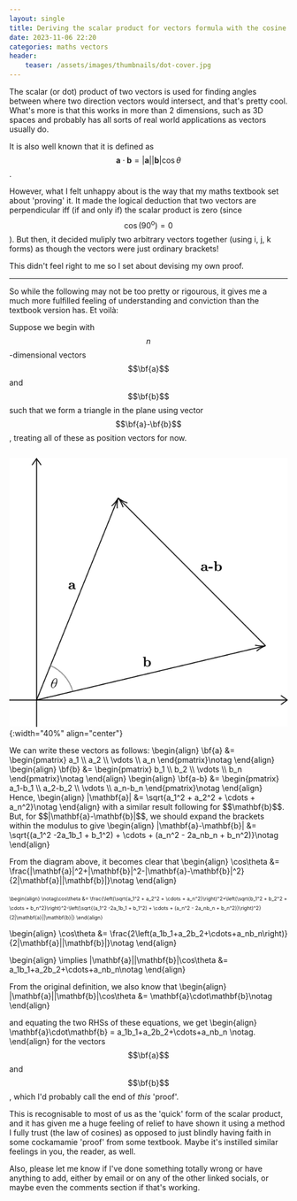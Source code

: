 ```yaml
---
layout: single
title: Deriving the scalar product for vectors formula with the cosine rule and Euclidean geometry
date: 2023-11-06 22:20
categories: maths vectors
header:
    teaser: /assets/images/thumbnails/dot-cover.jpg
---
```


The scalar (or dot) product of two vectors is used for finding angles between where two direction vectors would intersect, and that's pretty cool. What's more is that this works in more than 2 dimensions, such as 3D spaces and probably has all sorts of real world applications as vectors usually do.

It is also well known that it is defined as <span>$$\mathbf{a}\cdot\mathbf{b}=|\mathbf{a}||\mathbf{b}|\cos\theta$$</span>. 

However, what I felt unhappy about is the way that my maths textbook set about 'proving' it. It made the logical deduction that two vectors are perpendicular iff (if and only if) the scalar product is zero (since <span>$$\cos\left(90^\text{o}\right)=0$$</span>). But then, it decided muliply two arbitrary vectors together (using i, j, k forms) as though the vectors were just ordinary brackets! 

This didn't feel right to me so I set about devising my own proof.

---

So while the following may not be too pretty or rigourous, it gives me a much more fulfilled feeling of understanding and conviction than the textbook version has. Et voilà:

Suppose we begin with <span>$$n$$</span>-dimensional vectors <span>$$\bf{a}$$</span> and <span>$$\bf{b}$$</span> such that we form a triangle in the plane using vector <span>$$\bf{a}-\bf{b}$$</span>, treating all of these as position vectors for now.
<pre></pre>
![Planar position vectors: a, b, and a-b represented on coordinate axes](/assets/images/in_posts/scalar-product-diagram.png){:width="40%" align="center"}
<div>
We can write these vectors as follows:
\begin{align}
\bf{a} &= \begin{pmatrix} a_1 \\ a_2 \\ \vdots \\ a_n \end{pmatrix}\notag
\end{align}
\begin{align}
\bf{b} &= \begin{pmatrix} b_1 \\ b_2 \\ \vdots \\ b_n \end{pmatrix}\notag
\end{align}
\begin{align}
\bf{a-b} &= \begin{pmatrix} a_1-b_1 \\ a_2-b_2 \\ \vdots \\ a_n-b_n \end{pmatrix}\notag
\end{align}
</div>
Hence,
\begin{align}
|\mathbf{a}| &= \sqrt{a_1^2 + a_2^2 + \cdots + a_n^2}\notag
\end{align}
with a similar result following for <span>$$\mathbf{b}$$</span>.
But, for <span>$$|\mathbf{a}-\mathbf{b}|$$</span>, we should expand the brackets within the modulus to give
\begin{align}
|\mathbf{a}-\mathbf{b}| &= \sqrt{(a_1^2 -2a_1b_1 + b_1^2) + \cdots + (a_n^2 - 2a_nb_n + b_n^2)}\notag
\end{align}

From the diagram above, it becomes clear that
\begin{align}
\cos\theta &= \frac{|\mathbf{a}|^2+|\mathbf{b}|^2-|\mathbf{a}-\mathbf{b}|^2}{2|\mathbf{a}||\mathbf{b}|}\notag
\end{align}

<span style="font-size:65%">
\begin{align}
\notag\cos\theta &= \frac{\left(\sqrt{a_1^2 + a_2^2 + \cdots + a_n^2}\right)^2+\left(\sqrt{b_1^2 + b_2^2 + \cdots + b_n^2}\right)^2-\left(\sqrt{(a_1^2 -2a_1b_1 + b_1^2) + \cdots + (a_n^2 - 2a_nb_n + b_n^2)}\right)^2}{2|\mathbf{a}||\mathbf{b}|}
\end{align}
</span>

\begin{align}
\cos\theta &= \frac{2\left(a_1b_1+a_2b_2+\cdots+a_nb_n\right)}{2|\mathbf{a}||\mathbf{b}|}\notag
\end{align}

\begin{align}
\implies |\mathbf{a}||\mathbf{b}|\cos\theta &= a_1b_1+a_2b_2+\cdots+a_nb_n\notag
\end{align}

From the original definition, we also know that
\begin{align}
|\mathbf{a}||\mathbf{b}|\cos\theta &= \mathbf{a}\cdot\mathbf{b}\notag
\end{align}

and equating the two RHSs of these equations, we get
\begin{align}
\mathbf{a}\cdot\mathbf{b} = a_1b_1+a_2b_2+\cdots+a_nb_n \notag.
\end{align}
for the vectors <span>$$\bf{a}$$</span> and <span>$$\bf{b}$$</span>, which I'd probably call the end of *this* 'proof'.

This is recognisable to most of us as the 'quick' form of the scalar product, and it has given me a huge feeling of relief to have shown it using a method I fully trust (the law of cosines) as opposed to just blindly having faith in some cockamamie 'proof' from some textbook. Maybe it's instilled similar feelings in you, the reader, as well.

Also, please let me know if I've done something totally wrong or have anything to add, either by email or on any of the other linked socials, or maybe even the comments section if that's working.